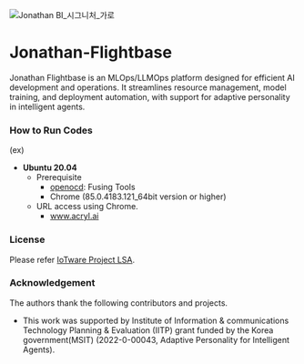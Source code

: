 ![Jonathan BI_시그니처_가로](https://github.com/user-attachments/assets/26ad0352-c1c7-4789-8e49-13814c1c49f8)
# Jonathan-Flightbase
Jonathan Flightbase is an MLOps/LLMOps platform designed for efficient AI development and operations. It streamlines resource management, model training, and deployment automation, with support for adaptive personality in intelligent agents.

### How to Run Codes
(ex)
* **Ubuntu 20.04**
  * Prerequisite
    * [openocd](http://openocd.org/): Fusing Tools
    * Chrome (85.0.4183.121_64bit version or higher)
  * URL access using Chrome.
    * www.acryl.ai

### License
Please refer [IoTware Project LSA](LICENSE.md).

### Acknowledgement
The authors thank the following contributors and projects.

* This work was supported by Institute of Information & communications Technology Planning & Evaluation (IITP) grant funded by the Korea government(MSIT) (2022-0-00043, Adaptive Personality for Intelligent Agents).
